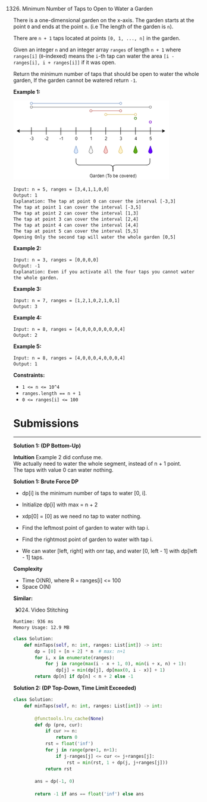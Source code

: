 1326. Minimum Number of Taps to Open to Water a Garden

There is a one-dimensional garden on the x-axis. The garden starts at the point `0` and ends at the point `n`. (i.e The length of the garden is `n`).

There are `n + 1` taps located at points `[0, 1, ..., n]` in the garden.

Given an integer `n` and an integer array `ranges` of length `n + 1` where `ranges[i]` (`0`-indexed) means the `i`-th tap can water the area `[i - ranges[i], i + ranges[i]]` if it was open.

Return the minimum number of taps that should be open to water the whole garden, If the garden cannot be watered return `-1`.

 

**Example 1:**

![1326_1685_example_1.png](img/1326_1685_example_1.png)
```
Input: n = 5, ranges = [3,4,1,1,0,0]
Output: 1
Explanation: The tap at point 0 can cover the interval [-3,3]
The tap at point 1 can cover the interval [-3,5]
The tap at point 2 can cover the interval [1,3]
The tap at point 3 can cover the interval [2,4]
The tap at point 4 can cover the interval [4,4]
The tap at point 5 can cover the interval [5,5]
Opening Only the second tap will water the whole garden [0,5]
```

**Example 2:**
```
Input: n = 3, ranges = [0,0,0,0]
Output: -1
Explanation: Even if you activate all the four taps you cannot water the whole garden.
```

**Example 3:**
```
Input: n = 7, ranges = [1,2,1,0,2,1,0,1]
Output: 3
```

**Example 4:**
```
Input: n = 8, ranges = [4,0,0,0,0,0,0,0,4]
Output: 2
```

**Example 5:**
```
Input: n = 8, ranges = [4,0,0,0,4,0,0,0,4]
Output: 1
```

**Constraints:**

* `1 <= n <= 10^4`
* `ranges.length == n + 1`
* `0 <= ranges[i] <= 100`

# Submissions
---
**Solution 1: (DP Bottom-Up)**

**Intuition**
Example 2 did confuse me.  
We actually need to water the whole segment, instead of n + 1 point.  
The taps with value 0 can water nothing.


**Solution 1: Brute Force DP**

* dp[i] is the minimum number of taps to water [0, i].
* Initialize dp[i] with max = n + 2
* xdp[0] = [0] as we need no tap to water nothing.

* Find the leftmost point of garden to water with tap i.
* Find the rightmost point of garden to water with tap i.
* We can water [left, right] with onr tap,
and water [0, left - 1] with dp[left - 1] taps.


**Complexity**

* Time O(NR), where R = ranges[i] <= 100
* Space O(N)

**Similar:**

* 1024. Video Stitching
```
Runtime: 936 ms
Memory Usage: 12.9 MB
```
```python
class Solution:
    def minTaps(self, n: int, ranges: List[int]) -> int:
        dp = [0] + [n + 2] * n  # max: n+1
        for i, x in enumerate(ranges):
            for j in range(max(i - x + 1, 0), min(i + x, n) + 1):
                dp[j] = min(dp[j], dp[max(0, i - x)] + 1)
        return dp[n] if dp[n] < n + 2 else -1
```

**Solution 2: (DP Top-Down, Time Limit Exceeded)**
```python
class Solution:
    def minTaps(self, n: int, ranges: List[int]) -> int:

        @functools.lru_cache(None)
        def dp (pre, cur):
            if cur >= n:
                return 0
            rst = float('inf')
            for j in range(pre+1, n+1):
                if j-ranges[j] <= cur <= j+ranges[j]:
                    rst = min(rst, 1 + dp(j, j+ranges[j]))
            return rst

        ans = dp(-1, 0)

        return -1 if ans == float('inf') else ans
```